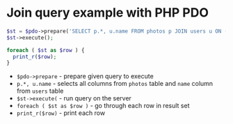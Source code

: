 # Join query example with PHP PDO

```php
$st = $pdo->prepare('SELECT p.*, u.name FROM photos p JOIN users u ON (u.id = p.user_id)');
$st->execute();

foreach ( $st as $row ) {
  print_r($row);
}
```

- `$pdo->prepare` - prepare given query to execute
- `p.*, u.name` - selects all columns from `photos` table and `name` column from `users` table
- `$st->execute(` - run query on the server
- `foreach ( $st as $row )` - go through each row in result set
- `print_r($row)` - print each row


